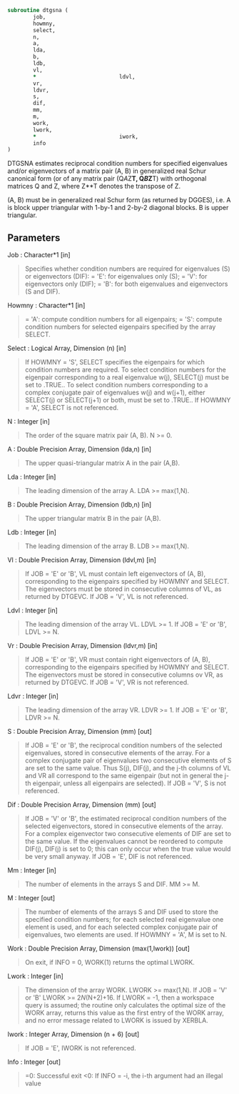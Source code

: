 ```fortran
subroutine dtgsna (
		job,
		howmny,
		select,
		n,
		a,
		lda,
		b,
		ldb,
		vl,
		*                          ldvl,
		vr,
		ldvr,
		s,
		dif,
		mm,
		m,
		work,
		lwork,
		*                          iwork,
		info
)
```

 DTGSNA estimates reciprocal condition numbers for specified
 eigenvalues and/or eigenvectors of a matrix pair (A, B) in
 generalized real Schur canonical form (or of any matrix pair
 (Q*A*Z**T, Q*B*Z**T) with orthogonal matrices Q and Z, where
 Z**T denotes the transpose of Z.

 (A, B) must be in generalized real Schur form (as returned by DGGES),
 i.e. A is block upper triangular with 1-by-1 and 2-by-2 diagonal
 blocks. B is upper triangular.


## Parameters
Job : Character*1 [in]
> Specifies whether condition numbers are required for
> eigenvalues (S) or eigenvectors (DIF):
> = 'E': for eigenvalues only (S);
> = 'V': for eigenvectors only (DIF);
> = 'B': for both eigenvalues and eigenvectors (S and DIF).

Howmny : Character*1 [in]
> = 'A': compute condition numbers for all eigenpairs;
> = 'S': compute condition numbers for selected eigenpairs
> specified by the array SELECT.

Select : Logical Array, Dimension (n) [in]
> If HOWMNY = 'S', SELECT specifies the eigenpairs for which
> condition numbers are required. To select condition numbers
> for the eigenpair corresponding to a real eigenvalue w(j),
> SELECT(j) must be set to .TRUE.. To select condition numbers
> corresponding to a complex conjugate pair of eigenvalues w(j)
> and w(j+1), either SELECT(j) or SELECT(j+1) or both, must be
> set to .TRUE..
> If HOWMNY = 'A', SELECT is not referenced.

N : Integer [in]
> The order of the square matrix pair (A, B). N >= 0.

A : Double Precision Array, Dimension (lda,n) [in]
> The upper quasi-triangular matrix A in the pair (A,B).

Lda : Integer [in]
> The leading dimension of the array A. LDA >= max(1,N).

B : Double Precision Array, Dimension (ldb,n) [in]
> The upper triangular matrix B in the pair (A,B).

Ldb : Integer [in]
> The leading dimension of the array B. LDB >= max(1,N).

Vl : Double Precision Array, Dimension (ldvl,m) [in]
> If JOB = 'E' or 'B', VL must contain left eigenvectors of
> (A, B), corresponding to the eigenpairs specified by HOWMNY
> and SELECT. The eigenvectors must be stored in consecutive
> columns of VL, as returned by DTGEVC.
> If JOB = 'V', VL is not referenced.

Ldvl : Integer [in]
> The leading dimension of the array VL. LDVL >= 1.
> If JOB = 'E' or 'B', LDVL >= N.

Vr : Double Precision Array, Dimension (ldvr,m) [in]
> If JOB = 'E' or 'B', VR must contain right eigenvectors of
> (A, B), corresponding to the eigenpairs specified by HOWMNY
> and SELECT. The eigenvectors must be stored in consecutive
> columns ov VR, as returned by DTGEVC.
> If JOB = 'V', VR is not referenced.

Ldvr : Integer [in]
> The leading dimension of the array VR. LDVR >= 1.
> If JOB = 'E' or 'B', LDVR >= N.

S : Double Precision Array, Dimension (mm) [out]
> If JOB = 'E' or 'B', the reciprocal condition numbers of the
> selected eigenvalues, stored in consecutive elements of the
> array. For a complex conjugate pair of eigenvalues two
> consecutive elements of S are set to the same value. Thus
> S(j), DIF(j), and the j-th columns of VL and VR all
> correspond to the same eigenpair (but not in general the
> j-th eigenpair, unless all eigenpairs are selected).
> If JOB = 'V', S is not referenced.

Dif : Double Precision Array, Dimension (mm) [out]
> If JOB = 'V' or 'B', the estimated reciprocal condition
> numbers of the selected eigenvectors, stored in consecutive
> elements of the array. For a complex eigenvector two
> consecutive elements of DIF are set to the same value. If
> the eigenvalues cannot be reordered to compute DIF(j), DIF(j)
> is set to 0; this can only occur when the true value would be
> very small anyway.
> If JOB = 'E', DIF is not referenced.

Mm : Integer [in]
> The number of elements in the arrays S and DIF. MM >= M.

M : Integer [out]
> The number of elements of the arrays S and DIF used to store
> the specified condition numbers; for each selected real
> eigenvalue one element is used, and for each selected complex
> conjugate pair of eigenvalues, two elements are used.
> If HOWMNY = 'A', M is set to N.

Work : Double Precision Array, Dimension (max(1,lwork)) [out]
> On exit, if INFO = 0, WORK(1) returns the optimal LWORK.

Lwork : Integer [in]
> The dimension of the array WORK. LWORK >= max(1,N).
> If JOB = 'V' or 'B' LWORK >= 2*N*(N+2)+16.
> If LWORK = -1, then a workspace query is assumed; the routine
> only calculates the optimal size of the WORK array, returns
> this value as the first entry of the WORK array, and no error
> message related to LWORK is issued by XERBLA.

Iwork : Integer Array, Dimension (n + 6) [out]
> If JOB = 'E', IWORK is not referenced.

Info : Integer [out]
> =0: Successful exit
> <0: If INFO = -i, the i-th argument had an illegal value

